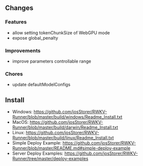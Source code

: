 ## Changes

### Features

- allow setting tokenChunkSize of WebGPU mode
- expose global_penalty

### Improvements

- improve parameters controllable range

### Chores

- update defaultModelConfigs

## Install

- Windows: https://github.com/josStorer/RWKV-Runner/blob/master/build/windows/Readme_Install.txt
- MacOS: https://github.com/josStorer/RWKV-Runner/blob/master/build/darwin/Readme_Install.txt
- Linux: https://github.com/josStorer/RWKV-Runner/blob/master/build/linux/Readme_Install.txt
- Simple Deploy Example: https://github.com/josStorer/RWKV-Runner/blob/master/README.md#simple-deploy-example
- Server Deploy Examples: https://github.com/josStorer/RWKV-Runner/tree/master/deploy-examples
